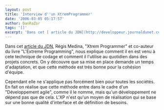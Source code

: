 ```yaml
---
layout: post
title: 'Interview d''un XtremProgrammer'
date: '2006-03-05 05:17:57'
author: DanRaZor
tags: '[]'
excerpt: 'Dans cet [ article du JDN](http://developpeur.journaldunet.com/itws/060301-itw-designup-medina.shtml), Régis Medina, &quot;Xtrem Programmer&quot; et co-auteur du livre &quot;L''Extreme Programming&quot;, nous explique comment il en est venu à cete technique de codage et comment il l''utilise au quotidien dans des projets concrets.   On y découvre que sa mise en      ...'
---
```


Dans cet [ article du JDN](http://developpeur.journaldunet.com/itws/060301-itw-designup-medina.shtml), Régis Medina, &quot;Xtrem Programmer&quot; et co-auteur du livre &quot;L'Extreme Programming&quot;, nous explique comment il en est venu à cete technique de codage et comment il l'utilise au quotidien dans des projets concrets.   On y découvre que sa mise en place demande un temps d'adaptation, et que cette méthode est trés bonne pour la cohésion d'équipe.

Cependant elle ne s'applique pas forcément bien pour toutes les sociétés.   En fait on réalise que cette méthode entre dans le cadre d'un &quot;Développement agile&quot;, comme il le nomme, mais qu'un développement ne dépend pas que de cela. L'XP n'est qu'un moyen de réalisation qui se base sur une bonne qualité d'interface et de définition de besoins.
